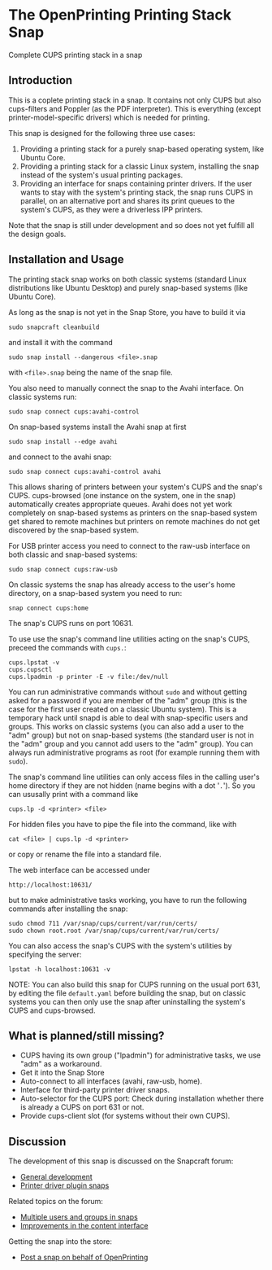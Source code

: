 # The OpenPrinting Printing Stack Snap

Complete CUPS printing stack in a snap

## Introduction

This is a coplete printing stack in a snap. It contains not only CUPS but also cups-filters and Poppler (as the PDF interpreter). This is
everything (except printer-model-specific drivers) which is needed for printing.

This snap is designed for the following three use cases:

1. Providing a printing stack for a purely snap-based operating system, like Ubuntu Core.
2. Providing a printing stack for a classic Linux system, installing the snap instead of the system's usual printing packages.
3. Providing an interface for snaps containing printer drivers. If the user wants to stay with the system's printing stack, the snap runs CUPS in parallel, on an alternative port and shares its print queues to the system's CUPS, as they were a driverless IPP printers.

Note that the snap is still under development and so does not yet fulfill all the design goals.

## Installation and Usage

The printing stack snap works on both classic systems (standard Linux distributions like Ubuntu Desktop) and purely snap-based systems (like Ubuntu Core).

As long as the snap is not yet in the Snap Store, you have to build it via

```
sudo snapcraft cleanbuild
```

and install it with the command

```
sudo snap install --dangerous <file>.snap
```

with `<file>.snap` being the name of the snap file.

You also need to manually connect the snap to the Avahi interface. On classic systems run:
```
sudo snap connect cups:avahi-control
```
On snap-based systems install the Avahi snap at first
```
sudo snap install --edge avahi
```
and connect to the avahi snap:
```
sudo snap connect cups:avahi-control avahi
```
This allows sharing of printers between your system's CUPS and the snap's CUPS. cups-browsed (one instance on the system, one in the snap) automatically creates appropriate queues. Avahi does not yet work completely on snap-based systems as printers on the snap-based system get shared to remote machines but printers on remote machines do not get discovered by the snap-based system.

For USB printer access you need to connect to the raw-usb interface on both classic and snap-based systems:
```
sudo snap connect cups:raw-usb
```

On classic systems the snap has already access to the user's home directory, on a snap-based system you need to run:
```
snap connect cups:home
```

The snap's CUPS runs on port 10631.

To use use the snap's command line utilities acting on the snap's CUPS, preceed the commands with `cups.`:
```
cups.lpstat -v
cups.cupsctl
cups.lpadmin -p printer -E -v file:/dev/null
```
You can run administrative commands without `sudo` and without getting asked for a password if you are member of the "adm" group (this is the case for the first user created on a classic Ubuntu system). This is a temporary hack until snapd is able to deal with snap-specific users and groups. This works on classic systems (you can also add a user to the "adm" group) but not on snap-based systems (the standard user is not in the "adm" group and you cannot add users to the "adm" group). You can always run administrative programs as root (for example running them with `sudo`).

The snap's command line utilities can only access files in the calling user's home directory if they are not hidden (name begins with a dot '`.`'). So you can ususally print with a command like
```
cups.lp -d <printer> <file>
```
For hidden files you have to pipe the file into the command, like with
```
cat <file> | cups.lp -d <printer>
```
or copy or rename the file into a standard file.

The web interface can be accessed under
```
http://localhost:10631/
```
but to make administrative tasks working, you have to run the following commands after installing the snap:
```
sudo chmod 711 /var/snap/cups/current/var/run/certs/
sudo chown root.root /var/snap/cups/current/var/run/certs/
```

You can also access the snap's CUPS with the system's utilities by specifying the server:
```
lpstat -h localhost:10631 -v
```
NOTE: You can also build this snap for CUPS running on the usual port 631, by editing the file `default.yaml` before building the snap, but on classic systems you can then only use the snap after uninstalling the system's CUPS and cups-browsed.


## What is planned/still missing?

* CUPS having its own group ("lpadmin") for administrative tasks, we use "adm" as a workaround.
* Get it into the Snap Store
* Auto-connect to all interfaces (avahi, raw-usb, home).
* Interface for third-party printer driver snaps.
* Auto-selector for the CUPS port: Check during installation whether there is already a CUPS on port 631 or not.
* Provide cups-client slot (for systems without their own CUPS).


## Discussion

The development of this snap is discussed on the Snapcraft forum:

* [General development](https://forum.snapcraft.io/t/snapping-cups-printing-stack-avahi-support-system-users-groups/1502)
* [Printer driver plugin snaps](https://forum.snapcraft.io/t/snapping-cups-drivers-as-plugins/1503)

Related topics on the forum:

* [Multiple users and groups in snaps](https://forum.snapcraft.io/t/multiple-users-and-groups-in-snaps/1461)
* [Improvements in the content interface](https://forum.snapcraft.io/t/improvements-in-the-content-interface/2387)

Getting the snap into the store:

* [Post a snap on behalf of OpenPrinting](https://forum.snapcraft.io/t/post-a-snap-on-behalf-of-openprinting/3757/1)
